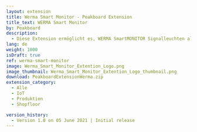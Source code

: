 ```yaml
---
layout: extension
title: Werma Smart Monitor - Peakboard Extension
title_text: WERMA Smart Monitor
by: Peakboard
description: 
  - Diese Extension ermöglicht es, WERMA SmartMONITOR Signalleuchten als Datenquelle in Peakboard anzubinden. Dadurch kannst du den aktuellen Status einer Signalleuchte auslesen und verändern. Zusätzlich kann eine mit Zeitstempeln versehene Historie der Status ausgelesen werden.
lang: de
weight: 1000
isDraft: true
ref: werma-smart-monitor
image: Werma_Smart_Monitor_Extention_Logo.png
image_thumbnail: Werma_Smart_Monitor_Extention_Logo_thumbnail.png
download: PeakboardExtensionWerma.zip
extension_category:
  - Alle
  - IoT
  - Produktion
  - Shopfloor

version_history:
  - Version 1.0 on 05 June 2021 | Initial release
---
```

